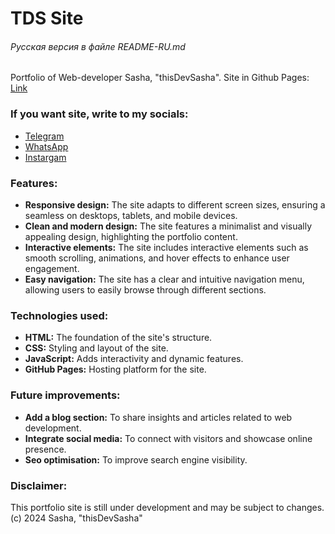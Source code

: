 # TDS Site

###### Русская версия в файле README-RU.md

Portfolio of Web-developer Sasha, "thisDevSasha". Site in Github Pages: [Link](https://thisSasha.github.io/thisDevSashA)

### If you want site, write to my socials:
- [Telegram](https://t.me/thisDevSasha)
- [WhatsApp](https://wa.me/375336168468)
- [Instargam](https://www.instagram.com/this.d.sasha/)


### Features:

- **Responsive design:** The site adapts to different screen sizes, ensuring a seamless on desktops, tablets, and mobile devices.
- **Clean and modern design:** The site features a minimalist and visually appealing design, highlighting the portfolio content.
- **Interactive elements:** The site includes interactive elements such as smooth scrolling, animations, and hover effects to enhance user engagement.
- **Easy navigation:** The site has a clear and intuitive navigation menu, allowing users to easily browse through different sections.

### Technologies used:

- **HTML:** The foundation of the site's structure.
- **CSS:** Styling and layout of the site.
- **JavaScript:** Adds interactivity and dynamic features.
- **GitHub Pages:** Hosting platform for the site.

### Future improvements:

- **Add a blog section:** To share insights and articles related to web development.
- **Integrate social media:** To connect with visitors and showcase online presence.
- **Seo optimisation:** To improve search engine visibility.

### Disclaimer:

This portfolio site is still under development and may be subject to changes.
(c) 2024 Sasha, "thisDevSasha"